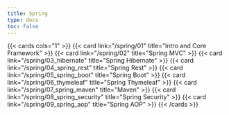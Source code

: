 ```yaml
---
title: Spring
type: docs
toc: false
---
```


{{< cards cols="1" >}}
{{< card link="/spring/01" title="Intro and Core Framework" >}}
{{< card link="/spring/02" title="Spring MVC" >}}
{{< card link="/spring/03_hibernate" title="Spring Hibernate" >}}
{{< card link="/spring/04_spring_rest" title="Spring Rest" >}}
{{< card link="/spring/05_spring_boot" title="Spring Boot" >}}
{{< card link="/spring/06_thymeleaf" title="Spring Thymeleaf" >}}
{{< card link="/spring/07_spring_maven" title="Maven" >}}
{{< card link="/spring/08_spring_security" title="Spring Security" >}}
{{< card link="/spring/09_spring_aop" title="Spring AOP" >}}
{{< /cards >}}
